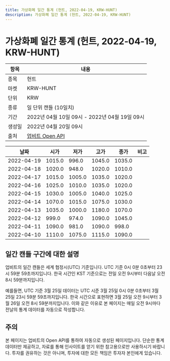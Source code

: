 ```yaml
---
title: 가상화폐 일간 통계 (헌트, 2022-04-19, KRW-HUNT)
description: 가상화폐 일간 통계 (헌트, 2022-04-19, KRW-HUNT)
---
```



가상화폐 일간 통계 (헌트, 2022-04-19, KRW-HUNT)
===

|항목|내용|
|--|--|
|종목|헌트|
|마켓|KRW-HUNT|
|단위|KRW|
|종류|일 단위 캔들 (10일치)|
|기간|2022년 04월 10일 09시 - 2022년 04월 19일 09시|
|생성일|2022년 04월 20일 09시|
|출처|[업비트 Open API](https://docs.upbit.com)|


|날짜|시가|저가|고가|종가|비고|
|--|--|--|--|--|--|
|2022-04-19|1015.0|996.0|1045.0|1035.0|    |
|2022-04-18|1020.0|948.0|1020.0|1010.0|    |
|2022-04-17|1015.0|1005.0|1035.0|1020.0|    |
|2022-04-16|1025.0|1010.0|1035.0|1020.0|    |
|2022-04-15|1030.0|1005.0|1040.0|1025.0|    |
|2022-04-14|1070.0|1015.0|1075.0|1030.0|    |
|2022-04-13|1035.0|1000.0|1180.0|1070.0|    |
|2022-04-12|999.0|974.0|1090.0|1045.0|    |
|2022-04-11|1090.0|981.0|1090.0|998.0|    |
|2022-04-10|1110.0|1075.0|1115.0|1090.0|    |


일간 캔들 구간에 대한 설명
---


업비트의 일간 캔들은 세계 협정시(UTC) 기준입니다. 
UTC 기준 0시 0분 0초부터 23시 59분 59초까지입니다. 
한국 시간인 KST 기준으로는 전일 오전 9시부터 다음날 오전 8시 59분까지입니다. 


예를들면, UTC 기준 3월 25일 데이터는 UTC 시준 3월 25일 0시 0분 0초부터 3월 25일 23시 59분 59초까지입니다. 
한국 시간으로 표현하면 3월 25일 오전 9시부터 3월 26일 오전 8시 59분까지입니다. 
이와 같은 이유로 본 페이지는 매일 오전 9시마다 전날의 통계 데이터를 자동으로 작성합니다. 


주의
---


본 페이지는 업비트의 Open API를 통하여 자동으로 생성된 페이지입니다. 
단순한 통계 데이터만 제공하고, 자료를 통해 인사이트를 얻기 위한 참고용으로만 사용하시기 바랍니다. 
투자를 권유하는 것은 아니며, 투자에 대한 모든 책임은 투자자 본인에게 있습니다. 
